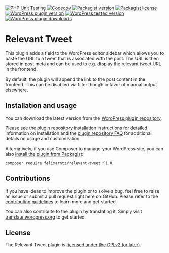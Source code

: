 [![PHP Unit Testing](https://img.shields.io/github/actions/workflow/status/felixarntz/relevant-tweet/php-test.yml?style=for-the-badge&label=PHP%20Unit%20Testing)](https://github.com/felixarntz/relevant-tweet/actions/workflows/php-test.yml)
[![Codecov](https://img.shields.io/codecov/c/github/felixarntz/relevant-tweet?style=for-the-badge)](https://app.codecov.io/github/felixarntz/relevant-tweet)
[![Packagist version](https://img.shields.io/packagist/v/felixarntz/relevant-tweet?style=for-the-badge)](https://packagist.org/packages/felixarntz/relevant-tweet)
[![Packagist license](https://img.shields.io/packagist/l/felixarntz/relevant-tweet?style=for-the-badge)](https://packagist.org/packages/felixarntz/relevant-tweet)
[![WordPress plugin version](https://img.shields.io/wordpress/plugin/v/relevant-tweet?style=for-the-badge)](https://wordpress.org/plugins/relevant-tweet/)
[![WordPress tested version](https://img.shields.io/wordpress/plugin/tested/relevant-tweet?style=for-the-badge)](https://wordpress.org/plugins/relevant-tweet/)
[![WordPress plugin downloads](https://img.shields.io/wordpress/plugin/dt/relevant-tweet?style=for-the-badge)](https://wordpress.org/plugins/relevant-tweet/)

# Relevant Tweet

This plugin adds a field to the WordPress editor sidebar which allows you to paste the URL to a tweet that is associated with the post. The URL is then stored in post meta and can be used to e.g. display the relevant tweet URL in the frontend.

By default, the plugin will append the link to the post content in the frontend. This can be disabled via filter though in favor of manual output elsewhere.

## Installation and usage

You can download the latest version from the [WordPress plugin repository](https://wordpress.org/plugins/relevant-tweet/).

Please see the [plugin repository installation instructions](https://wordpress.org/plugins/relevant-tweet/#installation) for detailed information on installation and the [plugin repository FAQ](https://wordpress.org/plugins/relevant-tweet/#faq) for additional details on usage and customization.

Alternatively, if you use Composer to manage your WordPress site, you can also [install the plugin from Packagist](https://packagist.org/packages/felixarntz/relevant-tweet):

```
composer require felixarntz/relevant-tweet:^1.0
```

## Contributions

If you have ideas to improve the plugin or to solve a bug, feel free to raise an issue or submit a pull request right here on GitHub. Please refer to the [contributing guidelines](https://github.com/felixarntz/relevant-tweet/blob/main/CONTRIBUTING.md) to learn more and get started.

You can also contribute to the plugin by translating it. Simply visit [translate.wordpress.org](https://translate.wordpress.org/projects/wp-plugins/relevant-tweet) to get started.

## License

The Relevant Tweet plugin is [licensed under the GPLv2 (or later)](https://www.gnu.org/licenses/gpl-2.0.html).

